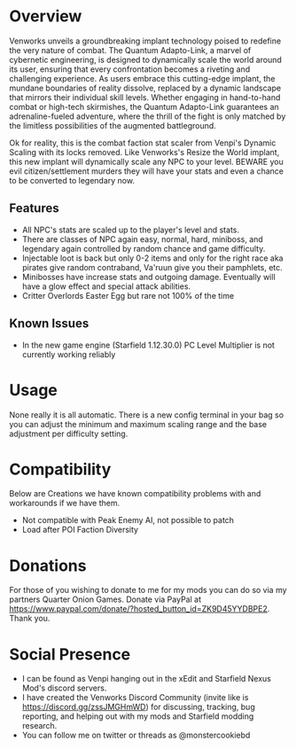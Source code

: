 # Overview
Venworks unveils a groundbreaking implant technology poised to redefine the very nature of combat. The Quantum Adapto-Link, a marvel of cybernetic engineering, is designed to dynamically scale the world around its user, ensuring that every confrontation becomes a riveting and challenging experience. As users embrace this cutting-edge implant, the mundane boundaries of reality dissolve, replaced by a dynamic landscape that mirrors their individual skill levels. Whether engaging in hand-to-hand combat or high-tech skirmishes, the Quantum Adapto-Link guarantees an adrenaline-fueled adventure, where the thrill of the fight is only matched by the limitless possibilities of the augmented battleground. 

Ok for reality, this is the combat faction stat scaler from Venpi's Dynamic Scaling with its locks removed. Like Venworks's Resize the World implant, this new implant will dynamically scale any NPC to your level. BEWARE you evil citizen/settlement murders they will have your stats and even a chance to be converted to legendary now.  

## Features
- All NPC's stats are scaled up to the player's level and stats.
- There are classes of NPC again easy, normal, hard, miniboss, and legendary again controlled by random chance and game difficulty.
- Injectable loot is back but only 0-2 items and only for the right race aka pirates give random contraband, Va'ruun give you their pamphlets, etc.
- Minibosses have increase stats and outgoing damage. Eventually will have a glow effect and special attack abilities.
- Critter Overlords Easter Egg but rare not 100% of the time

## Known Issues
- In the new game engine (Starfield 1.12.30.0) PC Level Multiplier is not currently working reliably

# Usage
None really it is all automatic. There is a new config terminal in your bag so you can adjust the minimum and maximum scaling range and the base adjustment per difficulty setting.

# Compatibility
Below are Creations we have known compatibility problems with and workarounds if we have them.

- Not compatible with Peak Enemy AI, not possible to patch
- Load after POI Faction Diversity

# Donations
For those of you wishing to donate to me for my mods you can do so via my partners Quarter Onion Games. Donate via PayPal at https://www.paypal.com/donate/?hosted_button_id=ZK9D45YYDBPE2. Thank you. 

# Social Presence
- I can be found as Venpi hanging out in the xEdit and Starfield Nexus Mod's discord servers.
- I have created the Venworks Discord Community (invite like is https://discord.gg/zssJMGHmWD) for discussing, tracking, bug reporting, and helping out with my mods and Starfield modding research.
- You can follow me on twitter or threads as @monstercookiebd
